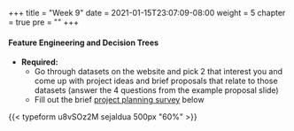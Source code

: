 +++
title = "Week 9"
date = 2021-01-15T23:07:09-08:00
weight = 5
chapter = true
pre = "<b></b>"
+++

#### Feature Engineering and Decision Trees
- **Required:**
  - Go through datasets on the website and pick 2 that interest you and come up with project ideas and brief proposals that relate to those datasets (answer the 4 questions from the example proposal slide)
  - Fill out the brief [project planning survey](https://sejaldua.typeform.com/to/u8vSOz2M) below

{{< typeform u8vSOz2M sejaldua 500px "60%" >}}
